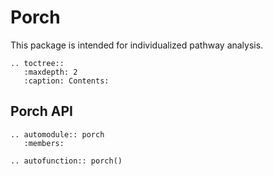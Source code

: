 # Porch
This package is intended for individualized pathway analysis.

```eval_rst
.. toctree::
   :maxdepth: 2
   :caption: Contents:
```

## Porch API

```eval_rst
.. automodule:: porch
   :members:
```

```eval_rst
.. autofunction:: porch()
```
